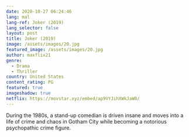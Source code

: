 ```yaml
---
date: 2020-10-27 06:24:46
lang: mal
lang-ref: Joker (2019)
lang_selector: false
layout: post
title: Joker (2019)
image: /assets/images/20.jpg
featured_image: /assets/images/20.jpg
author: maxflix21
genre:
  - Drama
  - Thriller
country: United States
content_rating: PG
featured: true
imageshadow: true
netflix: https://movstar.xyz/embed/ap9VYJihXWkJaW0/
---
```

During the 1980s, a stand-up comedian is driven insane and moves into a life of crime and chaos in Gotham City while becoming a notorious psychopathic crime figure.